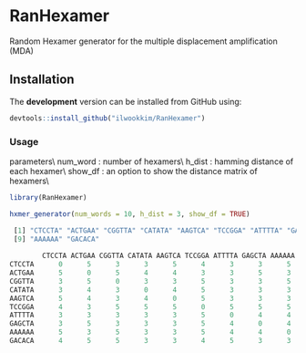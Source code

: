 # **RanHexamer**
Random Hexamer generator for the multiple displacement amplification (MDA)

## Installation

The **development** version can be installed from GitHub using:

``` r
devtools::install_github("ilwookkim/RanHexamer")
```

### Usage

parameters\\
num_word  : number of hexamers\\
h_dist    : hamming distance of each hexamer\\
show_df   : an option to show the distance matrix of hexamers\\

``` r
library(RanHexamer)

hxmer_generator(num_words = 10, h_dist = 3, show_df = TRUE)

 [1] "CTCCTA" "ACTGAA" "CGGTTA" "CATATA" "AAGTCA" "TCCGGA" "ATTTTA" "GAGCTA"
 [9] "AAAAAA" "GACACA"
 
        CTCCTA ACTGAA CGGTTA CATATA AAGTCA TCCGGA ATTTTA GAGCTA AAAAAA GACACA
CTCCTA      0      5      3      3      5      4      3      3      5      4
ACTGAA      5      0      5      4      4      3      3      5      3      5
CGGTTA      3      5      0      3      3      5      3      3      5      5
CATATA      3      4      3      0      4      5      3      3      3      3
AAGTCA      5      4      3      4      0      5      3      3      3      3
TCCGGA      4      3      5      5      5      0      5      5      5      4
ATTTTA      3      3      3      3      3      5      0      4      4      5
GAGCTA      3      5      3      3      3      5      4      0      4      3
AAAAAA      5      3      5      3      3      5      4      4      0      3
GACACA      4      5      5      3      3      4      5      3      3      0

```


